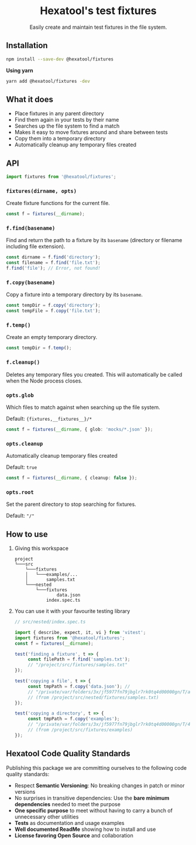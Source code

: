 <h1 align="center">
  Hexatool's test fixtures
</h1>

<p align="center">
  Easily create and maintain test fixtures in the file system.
</p>

## Installation

```bash
npm install --save-dev @hexatool/fixtures
```

**Using yarn**

```bash
yarn add @hexatool/fixtures -dev
```

## What it does

- Place fixtures in any parent directory
- Find them again in your tests by their name
- Searches up the file system to find a match
- Makes it easy to move fixtures around and share between tests
- Copy them into a temporary directory
- Automatically cleanup any temporary files created

## API

```typescript
import fixtures from '@hexatool/fixtures';
```

### `fixtures(dirname, opts)`

Create fixture functions for the current file.

```typescript
const f = fixtures(__dirname);
```

### `f.find(basename)`

Find and return the path to a fixture by its `basename` (directory or filename
including file extension).

```typescript
const dirname = f.find('directory');
const filename = f.find('file.txt');
f.find('file'); // Error, not found!
```

### `f.copy(basename)`

Copy a fixture into a temporary directory by its `basename`.

```typescript
const tempDir = f.copy('directory');
const tempFile = f.copy('file.txt');
```

### `f.temp()`

Create an empty temporary directory.

```typescript
const tempDir = f.temp();
```

### `f.cleanup()`

Deletes any temporary files you created. This will automatically be called when
the Node process closes.

### `opts.glob`

Which files to match against when searching up the file system.

Default: `{fixtures,__fixtures__}/*`

```typescript
const f = fixtures(__dirname, { glob: 'mocks/*.json' });
```

### `opts.cleanup`

Automatically cleanup temporary files created

Default: `true`

```typescript
const f = fixtures(__dirname, { cleanup: false });
```

### `opts.root`

Set the parent directory to stop searching for fixtures.

Default: `"/"`

## How to use

1. Giving this workspace
    ```
   project
    └───src
        └───fixtures
        │   └───examples/...
        │       samples.txt
        └───nested
            └───fixtures
                    data.json
                index.spec.ts
   ```
2. You can use it with your favourite testing library
    ```typescript
    // src/nested/index.spec.ts
   
    import { describe, expect, it, vi } from 'vitest';
    import fixtures from '@hexatool/fixtures';
    const f = fixtures(__dirname);
    
    test('finding a fixture', t => {
         const filePath = f.find('samples.txt');
         // "/project/src/fixtures/samples.txt"
    });
    
    test('copying a file', t => {
         const tmpPath = f.copy('data.json'); //
         // "/private/var/folders/3x/jf5977fn79jbglr7rk0tq4d00000gn/T/a9fb0decd08179eb6cf4691568aa2018/data.json"
         // (from /project/src/nested/fixtures/samples.txt)
    });
    
    test('copying a directory', t => {
         const tmpPath = f.copy('examples');
         // "/private/var/folders/3x/jf5977fn79jbglr7rk0tq4d00000gn/T/4f504b9edb5ba0e89451617bf9f971dd/examples"
         // (from /project/src/fixtures/examples)
    });
    ```

## Hexatool Code Quality Standards

Publishing this package we are committing ourselves to the following code quality standards:

- Respect **Semantic Versioning**: No breaking changes in patch or minor versions
- No surprises in transitive dependencies: Use the **bare minimum dependencies** needed to meet the purpose
- **One specific purpose** to meet without having to carry a bunch of unnecessary other utilities
- **Tests** as documentation and usage examples
- **Well documented ReadMe** showing how to install and use
- **License favoring Open Source** and collaboration
